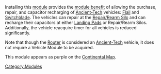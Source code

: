 Installing this [module](Modules.md) provides the [module
benefit](module_benefit.md) of allowing the purchase, repair,
and capacitor recharging of [Ancient-Tech](Ancient_Technology.md)
vehicles: [Flail](Flail.md) and
[Switchblade](Switchblade.md). The vehicles can repair at the
[Repair/Rearm Silo](Repair_Rearm_Silo.md) and can recharge their
capacitors at either [Landing Pads](Landing_Pad.md) or
Repair/Rearm Silos. Additionally, the vehicle reacquire timer for all
vehicles is reduced significantly.

Note that though the [Router](Router.md) is considered an
[Ancient-Tech](Ancient_Technology.md) vehicle, it does not require a
Vehicle Module to be acquired.

This module appears as purple on the [Continental
Map](Continental_Map.md).

[Category:Modules](Category:Modules.md)
